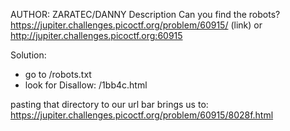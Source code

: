 AUTHOR: ZARATEC/DANNY
Description
Can you find the robots? https://jupiter.challenges.picoctf.org/problem/60915/ (link) or http://jupiter.challenges.picoctf.org:60915

Solution:
- go to /robots.txt
- look for Disallow: /1bb4c.html

pasting that directory to our url bar brings us to: https://jupiter.challenges.picoctf.org/problem/60915/8028f.html

